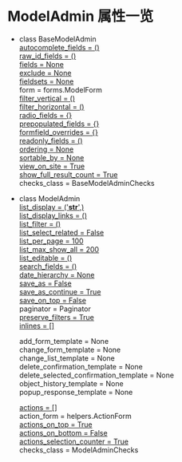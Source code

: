 # ModelAdmin 属性一览

- class BaseModelAdmin  
    [autocomplete_fields = ()](AdminFilter/README.md#autocompelete_fields)    
    [raw_id_fields = ()](AdminFilter/README.md#raw_id_fields)    
    [fields = None](AdminFields/README.md#L9)            
    [exclude = None](AdminFields/README.md#L1)                    
    [fieldsets = None](AdminFields/README.md#17)                
    form = forms.ModelForm        
    [filter_vertical = ()](AdminFilter/README.md#6)                     
    [filter_horizontal = ()](AdminFilter/README.md#13)                   
    [radio_fields = {}](AdminFilter/README.md#radio_fields)     
    [prepopulated_fields = {}](AdminFilter/README.md#repopulated_fields)    
    [formfield_overrides = {}](AdminFilter/README.md#formfield_overrides)    
    [readonly_fields = ()](AdminFilter/README.md#readonly_fields)   
    [ordering = None](AdminFilter/README.md#ordering)   
    [sortable_by = None](AdminFilter/README.md#sortable_by)   
    [view_on_site = True](AdminFilter/README.md#view_on_site)   
    [show_full_result_count = True](AdminFilter/README.md#show_full_result_count)    
    checks_class = BaseModelAdminChecks    

- class ModelAdmin  
    [list_display = ('__str__',)](../follow-tutorial/README.md#tutorial-07)    
    [list_display_links = ()](../admin-tutorial/AdminFilter/README.md#list_display_links)     
    [list_filter = ()](../follow-tutorial/README.md#tutorial-07)    
    [list_select_related = False](../admin-tutorial/AdminFilter/README.md#list_select_related)    
    [list_per_page = 100](../admin-tutorial/AdminFilter/README.md#list_per_page)       
    [list_max_show_all = 200](../admin-tutorial/AdminFilter/README.md#list_per_page)        
    [list_editable = ()](AdminFilter/README.md#)  
    [search_fields = ()](../follow-tutorial/README.md#tutorial-07)  
    [date_hierarchy = None](AdminDateHierarchy/README.md)  
    [save_as = False](AdminFilter/README.md#save_as)  
    [save_as_continue = True](AdminFilter/README.md#save_as_continue)  
    [save_on_top = False](AdminFilter/README.md#save_on_top)  
    paginator = Paginator  
    [preserve_filters = True](AdminFilter/README.md#preserve_filters)  
    [inlines = []](../follow-tutorial/README.md#tutorial-07)  

    add_form_template = None  
    change_form_template = None  
    change_list_template = None  
    delete_confirmation_template = None  
    delete_selected_confirmation_template = None  
    object_history_template = None  
    popup_response_template = None  

    [actions = []](AdminActions/README.md#批量更新字段状态方法)  
    action_form = helpers.ActionForm  
    [actions_on_top = True](AdminActions/README.md#批量操作下拉菜单位置控制上或下)  
    [actions_on_bottom = False](AdminActions/README.md#批量操作下拉菜单位置控制上或下)  
    [actions_selection_counter = True](AdminActions/README.md#隐藏批量操作右侧的已选中计数器)  
    checks_class = ModelAdminChecks  
